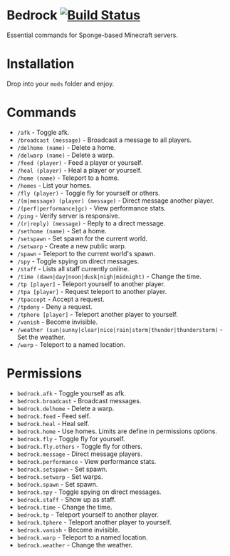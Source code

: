 # Bedrock [![Build Status](https://api.travis-ci.org/prism/Bedrock.png)](https://travis-ci.org/prism/Bedrock/)

Essential commands for Sponge-based Minecraft servers.

# Installation

Drop into your `mods` folder and enjoy.

# Commands

- `/afk` - Toggle afk.
- `/broadcast (message)` - Broadcast a message to all players.
- `/delhome (name)` - Delete a home.
- `/delwarp (name)` - Delete a warp.
- `/feed (player)` - Feed a player or yourself.
- `/heal (player)` - Heal a player or yourself.
- `/home (name)` - Teleport to a home.
- `/homes` - List your homes.
- `/fly (player)` - Toggle fly for yourself or others.
- `/(m|message) (player) (message)` - Direct message another player.
- `/(perf|performance|gc)` - View performance stats.
- `/ping` - Verify server is responsive.
- `/(r|reply) (message)` - Reply to a direct message.
- `/sethome (name)` - Set a home.
- `/setspawn` - Set spawn for the current world.
- `/setwarp` - Create a new public warp.
- `/spawn` - Teleport to the current world's spawn.
- `/spy` - Toggle spying on direct messages.
- `/staff` - Lists all staff currently online.
- `/time (dawn|day|noon|dusk|nigh|midnight)` - Change the time.
- `/tp [player]` - Teleport yourself to another player.
- `/tpa [player]` - Request teleport to another player.
- `/tpaccept` - Accept a request.
- `/tpdeny` - Deny a request.
- `/tphere [player]` - Teleport another player to yourself.
- `/vanish` - Become invisible.
- `/weather (sun|sunny|clear|nice|rain|storm|thunder|thunderstorm)` - Set the weather.
- `/warp` - Teleport to a named location.

# Permissions

- `bedrock.afk` - Toggle yourself as afk.
- `bedrock.broadcast` - Broadcast messages.
- `bedrock.delhome` - Delete a warp.
- `bedrock.feed` - Feed self.
- `bedrock.heal` - Heal self.
- `bedrock.home` - Use homes. Limits are define in permissions options.
- `bedrock.fly` - Toggle fly for yourself.
- `bedrock.fly.others` - Toggle fly for others.
- `bedrock.message` - Direct message players.
- `bedrock.performance` - View performance stats.
- `bedrock.setspawn` - Set spawn.
- `bedrock.setwarp` - Set warps.
- `bedrock.spawn` - Set spawn.
- `bedrock.spy` - Toggle spying on direct messages.
- `bedrock.staff` - Show up as staff.
- `bedrock.time` - Change the time.
- `bedrock.tp` - Teleport yourself to another player.
- `bedrock.tphere` - Teleport another player to yourself.
- `bedrock.vanish` - Become invisible.
- `bedrock.warp` - Teleport to a named location.
- `bedrock.weather` - Change the weather.